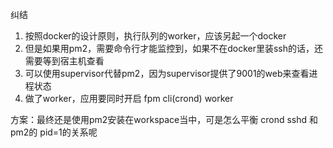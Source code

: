 纠结

1. 按照docker的设计原则，执行队列的worker，应该另起一个docker
2. 但是如果用pm2，需要命令行才能监控到，如果不在docker里装ssh的话，还需要等到宿主机查看
3. 可以使用supervisor代替pm2，因为supervisor提供了9001的web来查看进程状态
4. 做了worker，应用要同时开启 fpm cli(crond) worker

方案：最终还是使用pm2安装在workspace当中，可是怎么平衡 crond sshd 和 pm2的 pid=1的关系呢